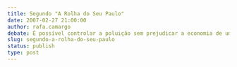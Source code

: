 ```yaml
---
title: Segundo "A Rolha do Seu Paulo"
date: 2007-02-27 21:00:00
author: rafa.camargo
debate: É possível controlar a poluição sem prejudicar a economia de um país?
slug: segundo-a-rolha-do-seu-paulo
status: publish 
type: post
---
```



